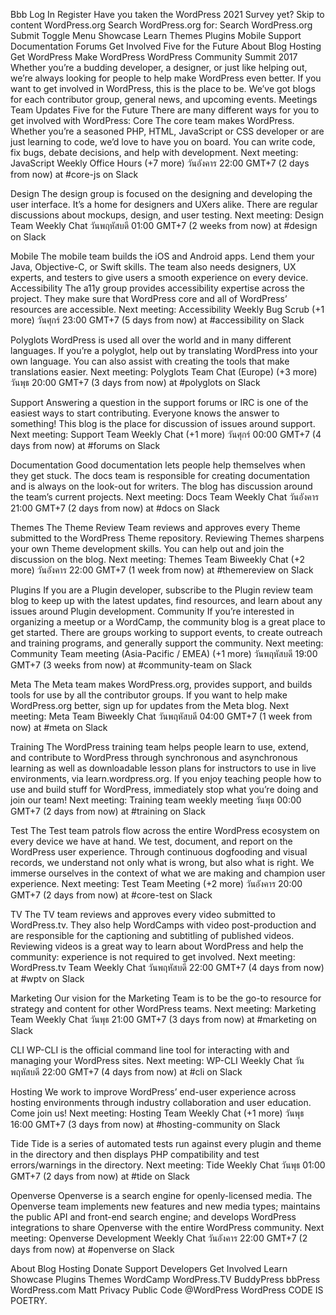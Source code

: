 Bbb
Log In
Register
Have you taken the WordPress 2021 Survey yet?
Skip to content
WordPress.org
Search WordPress.org for:
Search WordPress.org
Submit
Toggle Menu
Showcase
Learn
Themes
Plugins
Mobile
Support
Documentation
Forums
Get Involved
Five for the Future
About
Blog
Hosting
Get WordPress
Make WordPress
WordPress Community Summit 2017
Whether you’re a budding developer, a designer, or just like helping out, we’re always looking for people to help make WordPress even better.
If you want to get involved in WordPress, this is the place to be. We’ve got blogs for each contributor group, general news, and upcoming events.
Meetings Team Updates Five for the Future
There are many different ways for you to get involved with WordPress:
Core
The core team makes WordPress. Whether you’re a seasoned PHP, HTML, JavaScript or CSS developer or are just learning to code, we’d love to have you on board. You can write code, fix bugs, debate decisions, and help with development.
Next meeting: JavaScript Weekly Office Hours (+7 more)
วันอังคาร 22:00 GMT+7 (2 days from now) at #core-js on Slack

Design
The design group is focused on the designing and developing the user interface. It’s a home for designers and UXers alike. There are regular discussions about mockups, design, and user testing.
Next meeting: Design Team Weekly Chat
วันพฤหัสบดี 01:00 GMT+7 (2 weeks from now) at #design on Slack

Mobile
The mobile team builds the iOS and Android apps. Lend them your Java, Objective-C, or Swift skills. The team also needs designers, UX experts, and testers to give users a smooth experience on every device.
Accessibility
The a11y group provides accessibility expertise across the project. They make sure that WordPress core and all of WordPress’ resources are accessible.
Next meeting: Accessibility Weekly Bug Scrub (+1 more)
วันศุกร์ 23:00 GMT+7 (5 days from now) at #accessibility on Slack

Polyglots
WordPress is used all over the world and in many different languages. If you’re a polyglot, help out by translating WordPress into your own language. You can also assist with creating the tools that make translations easier.
Next meeting: Polyglots Team Chat (Europe) (+3 more)
วันพุธ 20:00 GMT+7 (3 days from now) at #polyglots on Slack

Support
Answering a question in the support forums or IRC is one of the easiest ways to start contributing. Everyone knows the answer to something! This blog is the place for discussion of issues around support.
Next meeting: Support Team Weekly Chat (+1 more)
วันศุกร์ 00:00 GMT+7 (4 days from now) at #forums on Slack

Documentation
Good documentation lets people help themselves when they get stuck. The docs team is responsible for creating documentation and is always on the look-out for writers. The blog has discussion around the team’s current projects.
Next meeting: Docs Team Weekly Chat
วันอังคาร 21:00 GMT+7 (2 days from now) at #docs on Slack

Themes
The Theme Review Team reviews and approves every Theme submitted to the WordPress Theme repository. Reviewing Themes sharpens your own Theme development skills. You can help out and join the discussion on the blog.
Next meeting: Themes Team Biweekly Chat (+2 more)
วันอังคาร 22:00 GMT+7 (1 week from now) at #themereview on Slack

Plugins
If you are a Plugin developer, subscribe to the Plugin review team blog to keep up with the latest updates, find resources, and learn about any issues around Plugin development.
Community
If you’re interested in organizing a meetup or a WordCamp, the community blog is a great place to get started. There are groups working to support events, to create outreach and training programs, and generally support the community.
Next meeting: Community Team meeting (Asia-Pacific / EMEA) (+1 more)
วันพฤหัสบดี 19:00 GMT+7 (3 weeks from now) at #community-team on Slack

Meta
The Meta team makes WordPress.org, provides support, and builds tools for use by all the contributor groups. If you want to help make WordPress.org better, sign up for updates from the Meta blog.
Next meeting: Meta Team Biweekly Chat
วันพฤหัสบดี 04:00 GMT+7 (1 week from now) at #meta on Slack

Training
The WordPress training team helps people learn to use, extend, and contribute to WordPress through synchronous and asynchronous learning as well as downloadable lesson plans for instructors to use in live environments, via learn.wordpress.org. If you enjoy teaching people how to use and build stuff for WordPress, immediately stop what you’re doing and join our team!
Next meeting: Training team weekly meeting
วันพุธ 00:00 GMT+7 (2 days from now) at #training on Slack

Test
The Test team patrols flow across the entire WordPress ecosystem on every device we have at hand. We test, document, and report on the WordPress user experience. Through continuous dogfooding and visual records, we understand not only what is wrong, but also what is right. We immerse ourselves in the context of what we are making and champion user experience.
Next meeting: Test Team Meeting (+2 more)
วันอังคาร 20:00 GMT+7 (2 days from now) at #core-test on Slack

TV
The TV team reviews and approves every video submitted to WordPress.tv. They also help WordCamps with video post-production and are responsible for the captioning and subtitling of published videos. Reviewing videos is a great way to learn about WordPress and help the community: experience is not required to get involved.
Next meeting: WordPress.tv Team Weekly Chat
วันพฤหัสบดี 22:00 GMT+7 (4 days from now) at #wptv on Slack

Marketing
Our vision for the Marketing Team is to be the go-to resource for strategy and content for other WordPress teams.
Next meeting: Marketing Team Weekly Chat
วันพุธ 21:00 GMT+7 (3 days from now) at #marketing on Slack

CLI
WP-CLI is the official command line tool for interacting with and managing your WordPress sites.
Next meeting: WP-CLI Weekly Chat
วันพฤหัสบดี 22:00 GMT+7 (4 days from now) at #cli on Slack

Hosting
We work to improve WordPress’ end-user experience across hosting environments through industry collaboration and user education. Come join us!
Next meeting: Hosting Team Weekly Chat (+1 more)
วันพุธ 16:00 GMT+7 (3 days from now) at #hosting-community on Slack

Tide
Tide is a series of automated tests run against every plugin and theme in the directory and then displays PHP compatibility and test errors/warnings in the directory.
Next meeting: Tide Weekly Chat
วันพุธ 01:00 GMT+7 (2 days from now) at #tide on Slack

Openverse
Openverse is a search engine for openly-licensed media. The Openverse team implements new features and new media types; maintains the public API and front-end search engine; and develops WordPress integrations to share Openverse with the entire WordPress community.
Next meeting: Openverse Development Weekly Chat
วันอังคาร 22:00 GMT+7 (2 days from now) at #openverse on Slack

About
Blog
Hosting
Donate
Support
Developers
Get Involved
Learn
Showcase
Plugins
Themes
WordCamp
WordPress.TV
BuddyPress
bbPress
WordPress.com
Matt
Privacy
Public Code
@WordPress
WordPress
CODE IS POETRY.
